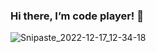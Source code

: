 <h3>Hi there, I’m code player! 👋 </h3>




![Snipaste_2022-12-17_12-34-18](https://user-images.githubusercontent.com/108104574/208239783-615ac54f-d190-41bc-94ee-37849f2aac74.jpg)
